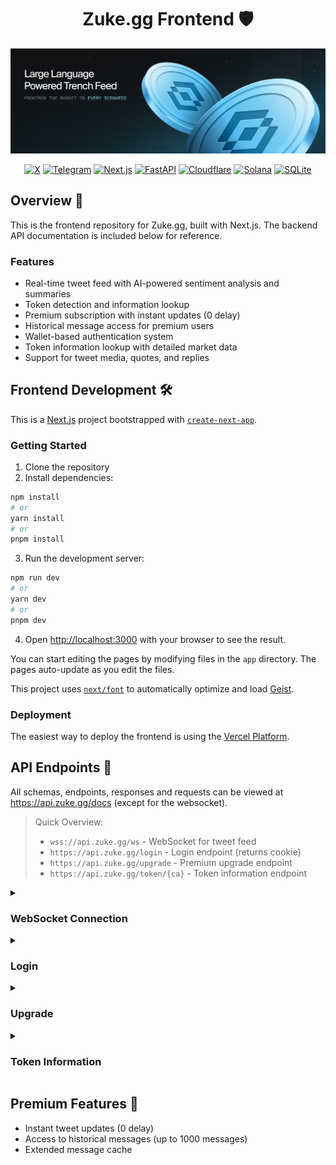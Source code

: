 <div align="center">

# Zuke.gg Frontend 🛡️

![Banner](banner.png)

[![X](https://img.shields.io/badge/@zuke-%23000000.svg?logo=X&logoColor=white)](#)
[![Telegram](https://img.shields.io/badge/@zukegg-2CA5E0?logo=telegram&logoColor=white)](#)
[![Next.js](https://img.shields.io/badge/Next.js-black?logo=next.js&logoColor=white)](#)
[![FastAPI](https://img.shields.io/badge/FastAPI-009485.svg?logo=fastapi&logoColor=white)](#)
[![Cloudflare](https://img.shields.io/badge/Cloudflare-F38020?logo=Cloudflare&logoColor=white)](#)
[![Solana](https://img.shields.io/badge/Solana-9945FF?logo=solana&logoColor=fff)](#)
[![SQLite](https://img.shields.io/badge/SQLite-%2307405e.svg?logo=sqlite&logoColor=white)](#)

</div>

## Overview 🌟

This is the frontend repository for Zuke.gg, built with Next.js. The backend API documentation is included below for reference.

### Features

- Real-time tweet feed with AI-powered sentiment analysis and summaries
- Token detection and information lookup
- Premium subscription with instant updates (0 delay)
- Historical message access for premium users
- Wallet-based authentication system
- Token information lookup with detailed market data
- Support for tweet media, quotes, and replies

## Frontend Development 🛠️

This is a [Next.js](https://nextjs.org) project bootstrapped with [`create-next-app`](https://nextjs.org/docs/app/api-reference/cli/create-next-app).

### Getting Started

1. Clone the repository
2. Install dependencies:
```bash
npm install
# or
yarn install
# or
pnpm install
```

3. Run the development server:
```bash
npm run dev
# or
yarn dev
# or
pnpm dev
```

4. Open [http://localhost:3000](http://localhost:3000) with your browser to see the result.

You can start editing the pages by modifying files in the `app` directory. The pages auto-update as you edit the files.

This project uses [`next/font`](https://nextjs.org/docs/app/building-your-application/optimizing/fonts) to automatically optimize and load [Geist](https://vercel.com/font).

### Deployment

The easiest way to deploy the frontend is using the [Vercel Platform](https://vercel.com/new?utm_medium=default-template&filter=next.js&utm_source=create-next-app&utm_campaign=create-next-app-readme).

## API Endpoints 📡

All schemas, endpoints, responses and requests can be viewed at https://api.zuke.gg/docs (except for the websocket).

> Quick Overview:
>
> - `wss://api.zuke.gg/ws` - WebSocket for tweet feed
> - `https://api.zuke.gg/login` - Login endpoint (returns cookie)
> - `https://api.zuke.gg/upgrade` - Premium upgrade endpoint
> - `https://api.zuke.gg/token/{ca}` - Token information endpoint

<details>
<summary><h3>WebSocket Connection</h3></summary>

#### Endpoint

```
wss://api.zuke.gg/ws
```

#### Features

- Provides tweet feed (with a delay)
- Returns last 15 saved tweets on initial connection
- 0 delay available for upgraded users
- Historical message access for premium users
- Automatic reconnection handling

#### Authentication

Send authorization message with user cookie (JSON):

```json
{ "Authorization": "cookie_here" }
```

#### Logout

To logout, send an empty authorization message or one without the token:

```json
{ "Authorization": null }
```

#### Historical Messages

Premium users can request historical messages by sending:

```json
{
  "type": "get_history",
  "timestamp": 1234567890
}
```

This will return messages older than the specified timestamp.

<details>
<summary>📝 Message Format</summary>

```json
{
  "tweet": {
    "username": "string",
    "display_name": "string",
    "text": "string",
    "icon": "string",
    "image": "string",
    "link": "string",
    "info": {
      "twitter_id": "string",
      "is_reply": "boolean",
      "is_retweet": "boolean",
      "is_quote": "boolean",
      "is_self_reply": "boolean",
      "quoted_user": {
        "username": "string",
        "display_name": "string",
        "text": "string",
        "icon": "string"
      }
    },
    "timestamp": "integer"
  },
  "summary": "string",
  "sentiment": "string",
  "tickers": [
    {
      "ca": "string",
      "name": "string",
      "ticker": "string",
      "logo": "string",
      "logo_small": "string",
      "logo_large": "string",
      "twitter_username": "string",
      "match_type": "string",
      "bullx_url": "string",
      "photon_url": "string",
      "dexscreener_url": "string",
      "token": {
        "ca": "string",
        "name": "string",
        "ticker": "string",
        "logo_url": "string",
        "description": "string",
        "spam_status": "string",
        "socials": [
          {
            "type": "string",
            "url": "string"
          }
        ],
        "dex_details": {
          "usd_price": "float",
          "usd_price_24h_change": "float",
          "market_cap": "float",
          "liquidity": "float",
          "holders": "integer",
          "volume_24h": "float",
          "updated_at": "integer"
        }
      }
    }
  ]
}
```

</details>

<details>
<summary>📊 Example Message</summary>

```json
{
  "tweet": {
    "username": "256",
    "display_name": "theta",
    "text": "mewwing and $act all day https://t.co/G1fVBZXLNW",
    "icon": "https://pbs.twimg.com/profile_images/1876510131720269824/sReMElFC.jpg",
    "image": "https://pbs.twimg.com/media/GhD8jxWbMAAmF_n.jpg",
    "link": "https://twitter.com/256/status/1878278775466836226",
    "info": {
      "twitter_id": "5787532",
      "is_reply": false,
      "is_retweet": false,
      "is_quote": false,
      "is_self_reply": false,
      "quoted_user": null
    },
    "timestamp": "1736971847640"
  },
  "summary": "The tweet references \"mewwing\" and $ACT, accompanied by a black and white manga/anime-style illustration...",
  "sentiment": "neutral",
  "tickers": [
    {
      "ca": "MEW1gQWJ3nEXg2qgERiKu7FAFj79PHvQVREQUzScPP5",
      "name": "cat in a dogs world",
      "ticker": "MEW",
      "logo": "https://coin-images.coingecko.com/coins/images/36440/large/MEW.png?1711442286",
      "logo_small": "https://dd.dexscreener.com/ds-data/tokens/solana/MEW1gQWJ3nEXg2qgERiKu7FAFj79PHvQVREQUzScPP5.png",
      "logo_large": "https://dd.dexscreener.com/ds-data/tokens/solana/MEW1gQWJ3nEXg2qgERiKu7FAFj79PHvQVREQUzScPP5.png?size=lg",
      "twitter_username": "mew",
      "match_type": "account",
      "bullx_url": "https://bullx.io/terminal?chainId=1399811149&address=MEW1gQWJ3nEXg2qgERiKu7FAFj79PHvQVREQUzScPP5",
      "photon_url": "https://photon-sol.tinyastro.io/lp/MEW1gQWJ3nEXg2qgERiKu7FAFj79PHvQVREQUzScPP5",
      "dexscreener_url": "https://dexscreener.com/solana/MEW1gQWJ3nEXg2qgERiKu7FAFj79PHvQVREQUzScPP5"
    }
  ]
}
```

</details>
</details>

<details>
<summary><h3>Login</h3></summary>

#### Endpoint

```
https://api.zuke.gg/login
```

#### Description

Authenticate using wallet signature to receive access cookie

<details>
<summary>📝 Request Format</summary>

```json
{
  "public_key": "string",
  "signature": "string",
  "timestamp": "integer"
}
```

</details>

<details>
<summary>📊 Example Request</summary>

```json
{
  "public_key": "UN33hVgYiYukkWx14253snpwAFQatdRHmADmViWx256",
  "signature": "mMAraPMHswwZzJQHeZ6rpVYyX3LjVqaaGi211wpfSUhVcnL7Hw6Msocbmk4kJizWWWTsD8tawHRBfNN4SpZ3Pec",
  "timestamp": 1736968747030
}
```

</details>

<details>
<summary>📝 Response Format</summary>

```json
{
  "Authorization": "string",
  "is_premium": "boolean"
}
```

</details>

<details>
<summary>📊 Example Response</summary>

```json
{
  "Authorization": "eyJhbGciOiJIUzI1NiIsInR5cCI6IkpXVCJ9.eyJ1c2VyX2FnZW50IjoiTW96aWxsYS81LjAgKFdpbmRvd3MgTlQgMTAuMDsgV2luNjQ7IHg2NDsgcnY6MTMzLjApIEdlY2tvLzIwMTAwMTAxIEZpcmVmb3gvMTMzLjAiLCJwdWJsaWNfa2V5IjoiQVdDYzhBdGZaVkpNaDE4dlpkU1V6Qno5UTFwVHY3SlQyN2t2RUZhaVdvQlUiLCJ0aW1lc3RhbXAiOjE3Mzc4MTcxMTkxOTcsImNsaWVudF9pcCI6IjEyNy4wLjAuMSJ9.C6Vj5Du5LX5Kdcev0nwMB3xvej5DzsjSb-GAiF4gUVM",
  "is_premium": true
}
```

</details>
</details>

<details>
<summary><h3>Upgrade</h3></summary>

#### Endpoint

```
https://api.zuke.gg/upgrade
```

#### Description

Upgrade account to premium status using transaction ID

<details>
<summary>📝 Request Format</summary>

```json
{
  "txid": "string"
}
```

</details>

<details>
<summary>📊 Example Request</summary>

```json
{
  "txid": "5t5z7R42GpYQoGc1W8M6D2evhRgnot4axUrC14U6VxsTrKYJr5FHVixf7ZzWH1fiNDdEKiTnda7xetRerbN4Pqj6"
}
```

</details>

<details>
<summary>📝 Response Format</summary>

```json
{
  "public_key": "string",
  "is_premium": "boolean"
}
```

</details>

<details>
<summary>📊 Example Response</summary>

```json
{
  "public_key": "6osAjfoEJpJ574G8KRBfCr27p6A6Y3SrfmKZHkbTUKsx",
  "is_premium": true
}
```

</details>
</details>

<details>
<summary><h3>Token Information</h3></summary>

#### Endpoint

```
https://api.zuke.gg/token/{ca}
```

#### Description

Get detailed token information including market data, social links, and DEX details

<details>
<summary>📝 Response Format</summary>

```json
{
  "ca": "string",
  "name": "string",
  "ticker": "string",
  "logo_url": "string",
  "description": "string",
  "spam_status": "string",
  "socials": [
    {
      "type": "string",
      "url": "string"
    }
  ],
  "dex_details": {
    "usd_price": "float",
    "usd_price_24h_change": "float",
    "market_cap": "float",
    "liquidity": "float",
    "holders": "integer",
    "volume_24h": "float",
    "updated_at": "integer"
  },
  "extra_urls": {
    "ca": "string",
    "bullx_url": "string",
    "photon_url": "string",
    "dexscreener_url": "string",
    "logo_small": "string",
    "logo_large": "string"
  }
}
```

</details>

<details>
<summary>📊 Example Response</summary>

```json
{
  "ca": "MEW1gQWJ3nEXg2qgERiKu7FAFj79PHvQVREQUzScPP5",
  "name": "cat in a dogs world",
  "ticker": "MEW",
  "logo_url": "https://coin-images.coingecko.com/coins/images/36440/large/MEW.png",
  "description": "A Solana token project",
  "spam_status": "not_spam",
  "socials": [
    {
      "type": "twitter",
      "url": "https://twitter.com/mew"
    }
  ],
  "dex_details": {
    "usd_price": 0.00123,
    "usd_price_24h_change": 5.2,
    "market_cap": 1234567.89,
    "liquidity": 98765.43,
    "holders": 1000,
    "volume_24h": 50000.0,
    "updated_at": 1736971847640
  },
  "extra_urls": {
    "ca": "MEW1gQWJ3nEXg2qgERiKu7FAFj79PHvQVREQUzScPP5",
    "bullx_url": "https://bullx.io/terminal?chainId=1399811149&address=MEW1gQWJ3nEXg2qgERiKu7FAFj79PHvQVREQUzScPP5",
    "photon_url": "https://photon-sol.tinyastro.io/lp/MEW1gQWJ3nEXg2qgERiKu7FAFj79PHvQVREQUzScPP5",
    "dexscreener_url": "https://dexscreener.com/solana/MEW1gQWJ3nEXg2qgERiKu7FAFj79PHvQVREQUzScPP5",
    "logo_small": "https://dd.dexscreener.com/ds-data/tokens/solana/MEW1gQWJ3nEXg2qgERiKu7FAFj79PHvQVREQUzScPP5.png",
    "logo_large": "https://dd.dexscreener.com/ds-data/tokens/solana/MEW1gQWJ3nEXg2qgERiKu7FAFj79PHvQVREQUzScPP5.png?size=lg"
  }
}
```

</details>
</details>

## Premium Features 💎

- Instant tweet updates (0 delay)
- Access to historical messages (up to 1000 messages)
- Extended message cache